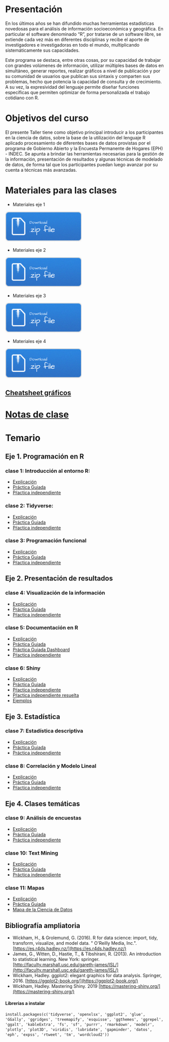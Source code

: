 
# Presentación

En los últimos años se han difundido muchas herramientas estadísticas novedosas para el análisis de información socioeconómica y geográfica. En particular el software denominado “R”, por tratarse de un software libre, se extiende cada vez más en diferentes disciplinas y recibe el aporte de investigadores e investigadoras en todo el mundo, multiplicando sistemáticamente sus capacidades.

Este programa se destaca, entre otras cosas, por su capacidad de trabajar con grandes volúmenes de información, utilizar múltiples bases de datos en simultáneo, generar reportes, realizar gráficos a nivel de publicación y por su comunidad de usuarios que publican sus sintaxis y comparten sus problemas, hecho que potencia la capacidad de consulta y de crecimiento. A su vez, la expresividad del lenguaje permite diseñar funciones específicas que permiten optimizar de forma personalizada el trabajo cotidiano con R.

# Objetivos del curso

El presente Taller tiene como objetivo principal introducir a los participantes en la ciencia de datos, sobre la base de la utilización del lenguaje R aplicado procesamiento de diferentes bases de datos provistas por el programa de Gobierno Abierto y la Encuesta Permanente de Hogares (EPH) - INDEC.  Se apunta a brindar las herramientas necesarias para la gestión de la información, presentación de resultados y algunas técnicas de modelado de datos, de forma tal que los participantes puedan luego avanzar por su cuenta a técnicas más avanzadas.



# Materiales para las clases

- Materiales eje 1

[![](img/Download.png)](materiales_eje1.zip)

- Materiales eje 2

[![](img/Download.png)](materiales_eje2.zip)

- Materiales eje 3

[![](img/Download.png)](materiales_eje3.zip)

- Materiales eje 4

[![](img/Download.png)](materiales_eje4.zip)


## [Cheatsheet gráficos](fuentes/ggplot2-cheatsheet-2.1-Spanish.pdf)

# [Notas de clase](https://diegokoz.github.io/intro_ds_bookdown/)




# Temario

## __Eje 1. Programación en R__

### __clase 1__: Introducción al entorno R:
	
- [Explicación](clase_1/01_explicacion.nb.html)
- [Práctica Guiada](clase_1/01_practica_guiada.nb.html)
- [Pŕactica independiente](clase_1/01_practica_independiente.nb.html)

### __clase 2__: Tidyverse:

- [Explicación](clase_2/02_explicacion.nb.html)
- [Práctica Guiada](clase_2/02_practica_guiada.nb.html)
- [Pŕactica independiente](clase_2/02_practica_independiente.nb.html)

### __clase 3__: Programación funcional

- [Explicación](clase_3/03_explicacion.nb.html)
- [Práctica Guiada](clase_3/03_practica_guiada.nb.html)
- [Pŕactica independiente](clase_3/03_practica_independiente.nb.html)

## __Eje 2. Presentación de resultados__

### __clase 4__: Visualización de la información

- [Explicación](clase_4/04_explicacion.nb.html)
- [Práctica Guiada](clase_4/04_practica_guiada.nb.html)
- [Pŕactica independiente](clase_4/04_practica_independiente.nb.html)

### __clase 5__: Documentación en R

- [Explicación](clase_5/05_explicacion.nb.html)
- [Práctica Guiada](clase_5/05_practica_guiada.nb.html)
- [Práctica Guiada Dashboard](clase_5/05_practica_guiada_dashboard.html)
- [Pŕactica independiente](clase_5/05_practica_independiente.nb.html)

### __clase 6__: Shiny

- [Explicación](clase_6/06_explicacion.nb.html)
- [Práctica Guiada](clase_6/06_practica_guiada.nb.html)
- [Pŕactica independiente](clase_6/06_practica_independiente.nb.html)
- [Pŕactica independiente resuelta](clase_6/practica_independiente/app.R)
- [Ejemplos](clase_6/README.md)


## __Eje 3. Estadística__


### __clase 7__: Estadística descriptiva

- [Explicación](clase_7/07_explicacion.nb.html)
- [Práctica Guiada](clase_7/07_practica_guiada.nb.html)
- [Práctica independiente](clase_7/07_practica_independiente.nb.html)

### __clase 8__: Correlación y Modelo Lineal

- [Explicación](clase_8/08_explicacion.nb.html)
- [Práctica Guiada](clase_8/08_practica_guiada.nb.html)
- [Pŕactica independiente](clase_8/ejercicios_modelo_lineal)


## __Eje 4. Clases temáticas__


### __clase 9__: Análisis de encuestas

- [Explicación](clase_9/09_explicacion.nb.html)
- [Práctica Guiada](clase_9/09_practica_guiada.nb.html)
- [Práctica independiente](clase_9/09_practica_independiente.nb.html)

### __clase 10__: Text Mining 

- [Explicación](clase_10/10_explicacion.nb.html)
- [Práctica Guiada](clase_10/10_practica_guiada.nb.html)
- [Práctica independiente](clase_10/10_practica_independiente.nb.html)

### __clase 11__: Mapas

- [Explicación](clase_11/11_explicacion.nb.html)
- [Práctica Guiada](clase_11/11_practica_guiada.nb.html)
- [Mapa de la Ciencia de Datos](clase_11/11_data_sience_map.nb.html)


## Bibliografía ampliatoria


- Wickham, H., & Grolemund, G. (2016). R for data science: import, tidy, transform, visualize, and model data. " O'Reilly Media, Inc.". [https://es.r4ds.hadley.nz/](https://es.r4ds.hadley.nz/)
- James, G., Witten, D., Hastie, T., & Tibshirani, R. (2013). An introduction to statistical learning. New York: springer. [http://faculty.marshall.usc.edu/gareth-james/ISL/](http://faculty.marshall.usc.edu/gareth-james/ISL/)
- Wickham, Hadley. ggplot2: elegant graphics for data analysis. Springer, 2016. [https://ggplot2-book.org/](https://ggplot2-book.org/)
- Wickham, Hadley. Mastering Shiny. 2019 [https://mastering-shiny.org/](https://mastering-shiny.org/)


#### Librerias a instalar

```
install.packages(c('tidyverse', 'openxlsx', 'ggplot2', 'glue', 'GGally', 'ggridges', 'treemapify', 'esquisse', 'ggthemes', 'ggrepel', 'ggalt', 'kableExtra', 'fs', 'sf', 'purrr', 'rmarkdown', 'modelr', 'plotly', 'plot3D', 'viridis', 'lubridate', 'gapminder', 'datos', 'eph', 'expss', 'rtweet', 'tm', 'wordcloud2'))
```





